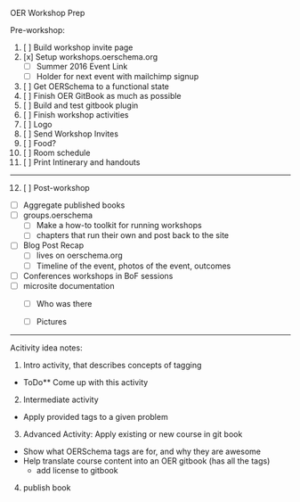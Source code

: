 OER Workshop Prep

Pre-workshop:

1. [ ] Build workshop invite page
2. [x] Setup workshops.oerschema.org
   - [ ] Summer 2016 Event Link
   - [ ] Holder for next event with mailchimp signup
3. [ ] Get OERSchema to a functional state
4. [ ] Finish OER GitBook as much as possible
5. [ ] Build and test gitbook plugin
6. [ ] Finish workshop activities
7. [ ] Logo
8. [ ] Send Workshop Invites
9. [ ] Food?
10. [ ] Room schedule
11. [ ] Print Intinerary and handouts

---

12. [ ] Post-workshop
  - [ ] Aggregate published books 
  - [ ] groups.oerschema
    - [ ] Make a how-to toolkit for running workshops
    - [ ] chapters that run their own and post back to the site
  - [ ] Blog Post Recap
    - [ ] lives on oerschema.org
    - [ ] Timeline of the event, photos of the event, outcomes
  - [ ] Conferences workshops in BoF sessions
  - [ ] microsite documentation
     - [ ] Who was there
     - [ ] Pictures


---

Acitivity idea notes:

1. Intro activity, that describes concepts of tagging
  - ToDo** Come up with this activity
2. Intermediate activity
  - Apply provided tags to a given problem
3. Advanced Activity: Apply existing or new course in git book
  - Show what OERSchema tags are for, and why they are awesome
  - Help translate course content into an OER gitbook (has all the tags)
    - add license to gitbook
4. publish book

